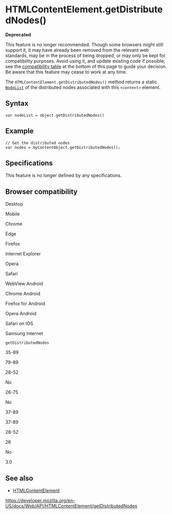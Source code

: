 HTMLContentElement.getDistributedNodes()
========================================

**Deprecated**

This feature is no longer recommended. Though some browsers might still support it, it may have already been removed from the relevant web standards, may be in the process of being dropped, or may only be kept for compatibility purposes. Avoid using it, and update existing code if possible; see the [compatibility table](#browser_compatibility) at the bottom of this page to guide your decision. Be aware that this feature may cease to work at any time.

The `HTMLContentElement.getDistributedNodes()` method returns a static [`NodeList`](../nodelist) of the <span class="page-not-created">distributed nodes</span> associated with this `<content>` element.

Syntax
------

    var nodeList = object.getDistributedNodes()

Example
-------

    // Get the distributed nodes
    var nodes = myContentObject.getDistributedNodes();

Specifications
--------------

This feature is no longer defined by any specifications.

Browser compatibility
---------------------

Desktop

Mobile

Chrome

Edge

Firefox

Internet Explorer

Opera

Safari

WebView Android

Chrome Android

Firefox for Android

Opera Android

Safari on IOS

Samsung Internet

`getDistributedNodes`

35-89

79-89

28-52

No

26-75

No

37-89

37-89

28-52

26

No

3.0

See also
--------

-   [HTMLContentElement](../htmlcontentelement)

<a href="https://developer.mozilla.org/en-US/docs/Web/API/HTMLContentElement/getDistributedNodes" class="_attribution-link">https://developer.mozilla.org/en-US/docs/Web/API/HTMLContentElement/getDistributedNodes</a>
